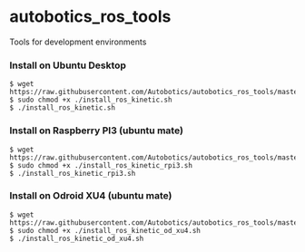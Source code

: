 # autobotics_ros_tools
Tools for development environments

### Install on Ubuntu Desktop

```
$ wget https://raw.githubusercontent.com/Autobotics/autobotics_ros_tools/master/install_ros_kinetic.sh
$ sudo chmod +x ./install_ros_kinetic.sh
$ ./install_ros_kinetic.sh
```

### Install on Raspberry PI3 (ubuntu mate)

```
$ wget https://raw.githubusercontent.com/Autobotics/autobotics_ros_tools/master/install_ros_kinetic_rpi3.sh
$ sudo chmod +x ./install_ros_kinetic_rpi3.sh
$ ./install_ros_kinetic_rpi3.sh
```

### Install on Odroid XU4 (ubuntu mate)

```
$ wget https://raw.githubusercontent.com/Autobotics/autobotics_ros_tools/master/install_ros_kinetic_od_xu4.sh
$ sudo chmod +x ./install_ros_kinetic_od_xu4.sh
$ ./install_ros_kinetic_od_xu4.sh
```